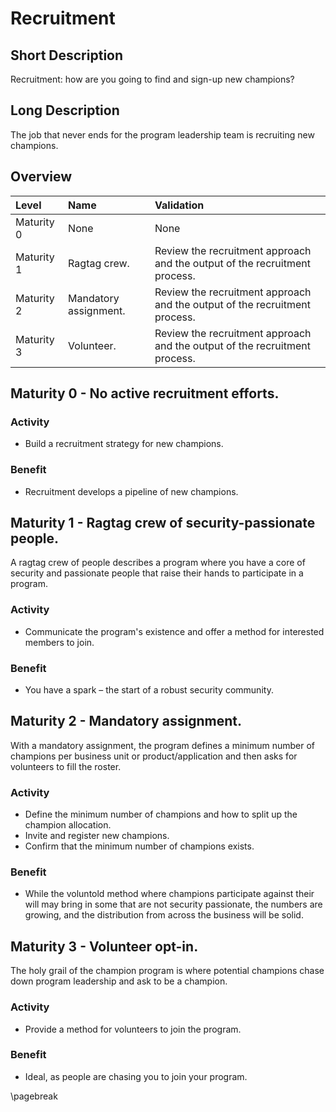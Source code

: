 # Recruitment

## Short Description
Recruitment: how are you going to find and sign-up new champions?

## Long Description
The job that never ends for the program leadership team is recruiting new champions.

## Overview

| Level | Name | Validation |
|:---|:---|:---|
| Maturity 0 | None | None
| Maturity 1 | Ragtag crew. | Review the recruitment approach and the output of the recruitment process.
| Maturity 2 | Mandatory assignment. | Review the recruitment approach and the output of the recruitment process.
| Maturity 3 | Volunteer. | Review the recruitment approach and the output of the recruitment process.

## Maturity 0 - No active recruitment efforts.

### Activity
* Build a recruitment strategy for new champions.
  
### Benefit
* Recruitment develops a pipeline of new champions.

## Maturity 1 - Ragtag crew of security-passionate people.

A ragtag crew of people describes a program where you have a core of security and passionate people that raise their hands to participate in a program.

### Activity
* Communicate the program's existence and offer a method for interested members to join. 

### Benefit
* You have a spark – the start of a robust security community.

## Maturity 2 - Mandatory assignment.

With a mandatory assignment, the program defines a minimum number of champions per business unit or product/application and then asks for volunteers to fill the roster.

### Activity
* Define the minimum number of champions and how to split up the champion allocation.
* Invite and register new champions.
* Confirm that the minimum number of champions exists.

### Benefit
* While the voluntold method where champions participate against their will may bring in some that are not security passionate, the numbers are growing, and the distribution from across the business will be solid.

## Maturity 3 - Volunteer opt-in.

The holy grail of the champion program is where potential champions chase down program leadership and ask to be a champion.

### Activity
* Provide a method for volunteers to join the program.

### Benefit
* Ideal, as people are chasing you to join your program.

\pagebreak